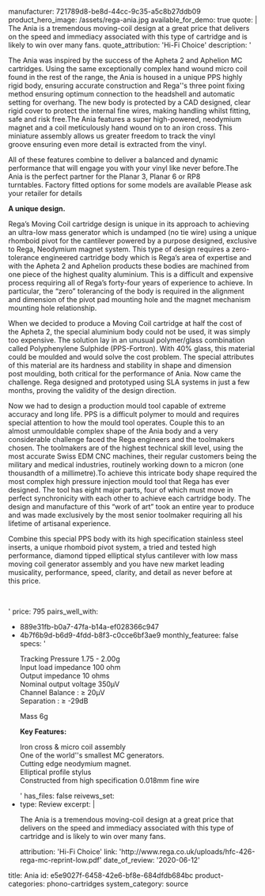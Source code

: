 manufacturer: 721789d8-be8d-44cc-9c35-a5c8b27ddb09
product_hero_image: /assets/rega-ania.jpg
available_for_demo: true
quote: |
  The Ania is a tremendous moving-coil
  design at a great price that delivers on
  the speed and immediacy associated
  with this type of cartridge and is likely
  to win over many fans.
quote_attribution: 'Hi-Fi Choice'
description: '<p>The&nbsp;Ania was inspired by the success of the Apheta 2 and Aphelion MC cartridges. Using the same exceptionally complex hand wound micro coil found in the rest of the range, the Ania is housed in a unique PPS highly rigid body, ensuring accurate construction and&nbsp;Rega''s three point fixing method ensuring optimum connection to the headshell and automatic setting for overhang. The new body is&nbsp;protected by&nbsp;a CAD designed, clear rigid cover to protect the internal fine wires,&nbsp;making handling whilst fitting, safe and risk free.The Ania features a super high-powered, neodymium magnet&nbsp;and&nbsp;a coil meticulously hand wound on to an iron cross. This miniature assembly&nbsp;allows us&nbsp;greater freedom to track the vinyl groove&nbsp;ensuring even more detail is extracted from&nbsp;the vinyl.</p><p>All of these features combine to deliver&nbsp;a balanced and dynamic performance that will engage you with your vinyl like never before.The Ania&nbsp;is the perfect partner for the Planar 3, Planar 6 or&nbsp;RP8 turntables.&nbsp;Factory fitted options for some models are available Please ask your retailer for details</p><p><strong>A unique design.</strong></p><p>Rega’s Moving Coil cartridge design is unique in its approach to achieving an ultra-low mass generator which is undamped (no tie wire) using a unique rhomboid pivot for the cantilever powered by a purpose designed, exclusive to&nbsp;Rega,&nbsp;Neodymium magnet system. This type of design requires a zero-tolerance engineered cartridge body which is Rega’s area of expertise and with the&nbsp;Apheta&nbsp;2 and Aphelion products these bodies are machined from one piece of the highest quality&nbsp;aluminium. This is a difficult and expensive process requiring all of Rega’s forty-four years of experience to achieve. In particular, the “zero”&nbsp;tolerancing&nbsp;of the body is required in the alignment and dimension of the pivot pad mounting hole and the magnet mechanism mounting hole relationship.</p><p>When we decided to produce a Moving Coil cartridge at half the cost of the&nbsp;Apheta&nbsp;2, the special&nbsp;aluminium&nbsp;body could not be used, it was simply too expensive. The solution lay in an unusual polymer/glass combination called&nbsp;Polyphenylene&nbsp;Sulphide&nbsp;(PPS-Fortron). With 40% glass, this material could be&nbsp;moulded&nbsp;and would solve the cost problem. The special attributes of this material are its hardness and stability in shape and dimension post&nbsp;moulding,&nbsp;both critical for the performance of&nbsp;Ania. Now came the challenge.&nbsp;Rega&nbsp;designed and&nbsp;prototyped&nbsp;using SLA systems in just a few months, proving the validity of the design direction.</p><p>Now we had to design a production&nbsp;mould&nbsp;tool capable of extreme accuracy and long life. PPS is a difficult polymer to&nbsp;mould&nbsp;and requires special attention to how the&nbsp;mould&nbsp;tool operates. Couple this to an almost&nbsp;unmouldable complex shape of the&nbsp;Ania&nbsp;body and a very considerable challenge faced the&nbsp;Rega&nbsp;engineers and the toolmakers chosen. The toolmakers are of the highest technical skill level, using the most accurate Swiss&nbsp;EDM CNC machines, their regular customers being the military and medical industries, routinely working down to a micron (one thousandth of a&nbsp;millimetre).To achieve this intricate body shape required the most complex high pressure injection&nbsp;mould&nbsp;tool that&nbsp;Rega&nbsp;has ever designed. The tool has eight major parts, four of which must move in perfect&nbsp;synchronicity&nbsp;with each other to achieve each cartridge body. The design and manufacture of this “work of art” took an entire year to produce and was made exclusively by the most senior toolmaker requiring all his lifetime of artisanal experience.</p><p>Combine this special PPS body with its high specification stainless steel inserts, a unique rhomboid pivot system, a tried and tested high performance, diamond tipped elliptical stylus cantilever with low mass moving coil generator assembly and you have new market leading musicality,&nbsp;performance, speed, clarity, and detail as never before at this&nbsp;price.</p><p><br></p>'
price: 795
pairs_well_with:
  - 889e31fb-b0a7-47fa-b14a-ef028366c947
  - 4b7f6b9d-b6d9-4fdd-b8f3-c0cce6bf3ae9
monthly_featuree: false
specs: '<p>Tracking Pressure&nbsp;1.75 - 2.00g<br>Input load impedance&nbsp;100 ohm<br>Output impedance&nbsp;10 ohms<br>Nominal output voltage&nbsp;350μV<br>Channel Balance :&nbsp;≥&nbsp;20μV<br>Separation&nbsp;:&nbsp;≥&nbsp;-29dB</p><p>Mass 6g</p><p><strong>Key Features:</strong></p><p>Iron cross &amp; micro coil assembly<br>One of the world''s smallest MC generators.<br>Cutting edge neodymium magnet.<br>Elliptical&nbsp;profile stylus<br>Constructed from high specification 0.018mm fine wire</p>'
has_files: false
reivews_set:
  -
    type: Review
    excerpt: |
      <p>The Ania is a tremendous moving-coil
      design at a great price that delivers on
      the speed and immediacy associated
      with this type of cartridge and is likely
      to win over many fans.&nbsp;</p>
    attribution: 'Hi-Fi Choice'
    link: 'http://www.rega.co.uk/uploads/hfc-426-rega-mc-reprint-low.pdf'
    date_of_review: '2020-06-12'
title: Ania
id: e5e9027f-6458-42e6-bf8e-684dfdb684bc
product-categories: phono-cartridges
system_category: source
